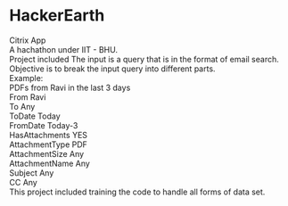# HackerEarth
Citrix App <br>
A hachathon under IIT - BHU. <br>
Project included The input is a query that is in the format of email search. 
Objective is to break the input query into different parts. <br>
Example:<br>
PDFs from Ravi in the last 3 days <br>
From Ravi<br>
To Any<br>
ToDate Today<br>
FromDate Today-3<br>
HasAttachments YES<br>
AttachmentType PDF<br>
AttachmentSize Any<br>
AttachmentName Any<br>
Subject Any<br>
CC Any<br>
This project included training the code to handle all forms of data set.

